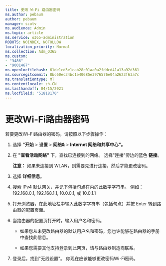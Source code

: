 ```yaml
---
title: 更改 W-Fi 路由器密码
ms.author: pebaum
author: pebaum
manager: scotv
ms.audience: Admin
ms.topic: article
ms.service: o365-administration
ROBOTS: NOINDEX, NOFOLLOW
localization_priority: Normal
ms.collection: Adm_O365
ms.custom:
- "3486"
- "9001467"
ms.openlocfilehash: 61de1cd3e1cab28c01aa0a2fddcd41a13a92d361
ms.sourcegitcommit: 8bc60ec34bc1e40685e3976576e04a2623f63a7c
ms.translationtype: MT
ms.contentlocale: zh-CN
ms.lasthandoff: 04/15/2021
ms.locfileid: "51818170"
---
```

# <a name="change-your-wi-fi-router-password"></a>更改Wi-Fi路由器密码

若要更改Wi-Fi路由器的密码，请按照以下步骤操作：

1. 选择 **"开始**  >  **设置**  >  **网络&**  >  **Internet 网络和共享中心"。**

2. 在 **"查看活动网络"** 下，查找已连接到的网络。 选择"连接"旁边的蓝色 **链接**。<br>

   **注意：** 如果未连接到 WLAN，则需要先进行连接，然后才能更改密码。

3. 选择 **详细信息**。

4. 搜索 IPv4 默认网关，并记下包括句点在内的此数字字符串。 例如：192.168.0.1, 192.168.1.1, 10.0.0.1, 或 10.0.1.1

5. 打开浏览器，在此地址栏中输入此数字字符串（包括句点）并按 Enter 转到路由器的配置页面。

6. 当路由器的配置页打开时，输入用户名和密码。<br>
   - 如果您从未更改路由器的默认用户名和密码，您也许能够在路由器的手册中查找此信息。

   - 如果您需要其他支持登录到此网页，请与路由器制造商联系。

7. 登录后，找到"无线设置"。 你现在应该能够更改密码Wi-Fi密码。
